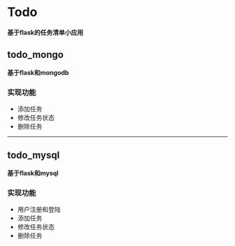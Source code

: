 # Todo

**基于flask的任务清单小应用**

## todo_mongo
**基于flask和mongodb**

### 实现功能
- 添加任务
- 修改任务状态
- 删除任务

***

## todo_mysql
**基于flask和mysql**

### 实现功能
- 用户注册和登陆
- 添加任务
- 修改任务状态
- 删除任务


